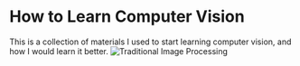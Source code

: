 # How to Learn Computer Vision
This is a collection of materials I used to start learning computer vision, and how I would learn it better. 
![Traditional Image Processing](https://github.com/user-attachments/assets/237cab21-a81d-4039-a2c0-d8cc8e6fa174)
